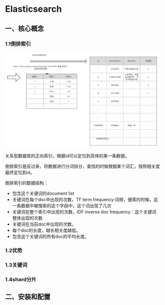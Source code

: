 # **Elasticsearch**

## 一、核心概念

### 1.1倒排索引

![img](images\clipboard.png)

关系型数据库的正向索引，根据id可以定位到具体的某一条数据。

倒排索引是反过来，将数据进行分词拆分，查找的时候根据某个词汇，按照相关度最终定位到id。

倒排索引的数据结构：

- 包含这个关键词的document list
- 关键词在每个doc中出现的次数，TF term frequency:词频，搜索的时候，这一条数据中被搜索的这个字段中，这个词出现了几次
- 关键词在整个索引中出现的次数，IDF inverse doc frequency：这个关键词整体出现的次数
- 关键词在当前doc中出现的次数。
- 每个doc的长度，越长相关度越低。
- 包含这个关键词的所有doc的平均长度。

### 1.2优势

### 1.3关键词

### 1.4shard分片

## 二、安装和配置

